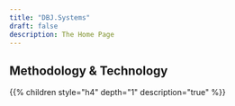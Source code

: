 ```yaml
---
title: "DBJ.Systems"
draft: false
description: The Home Page
---
```


## Methodology & Technology

{{% children style="h4" depth="1" description="true" %}}



